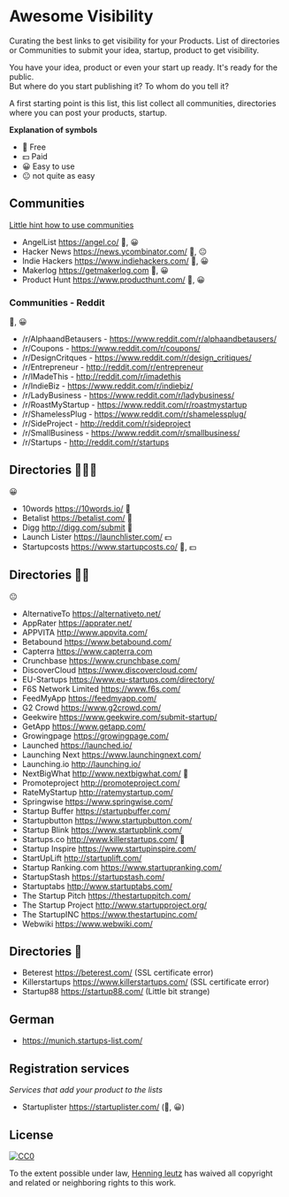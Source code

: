 Awesome Visibility
======

Curating the best links to get visibility for your Products. 
List of directories or Communities to submit your idea, startup, product to get visibility.

You have your idea, product or even your start up ready. It's ready for the public.  
But where do you start publishing it? To whom do you tell it? 

A first starting point is this list, this list collect all communities, directories where you can post your products, startup. 

**Explanation of symbols**

- 💸 Free
- 💵 Paid
- 😀 Easy to use
- 😐 not quite as easy

Communities
------

[Little hint how to use communities](communities.md)

- AngelList https://angel.co/ 💸, 😀
- Hacker News https://news.ycombinator.com/ 💸, 😐
- Indie Hackers https://www.indiehackers.com/ 💸, 😀
- Makerlog https://getmakerlog.com  💸, 😀
- Product Hunt https://www.producthunt.com/ 💸, 😀

### Communities - Reddit

💸, 😀

- /r/AlphaandBetausers - https://www.reddit.com/r/alphaandbetausers/
- /r/Coupons - https://www.reddit.com/r/coupons/
- /r/DesignCritques - https://www.reddit.com/r/design_critiques/
- /r/Entrepreneur - http://reddit.com/r/entrepreneur
- /r/IMadeThis - http://reddit.com/r/imadethis
- /r/IndieBiz - https://www.reddit.com/r/indiebiz/
- /r/LadyBusiness - https://www.reddit.com/r/ladybusiness/
- /r/RoastMyStartup - https://www.reddit.com/r/roastmystartup
- /r/ShamelessPlug - https://www.reddit.com/r/shamelessplug/
- /r/SideProject - http://reddit.com/r/sideproject
- /r/SmallBusiness - https://www.reddit.com/r/smallbusiness/
- /r/Startups - http://reddit.com/r/startups

Directories 🌟🌟🌟
------

😀

- 10words https://10words.io/ 💸
- Betalist https://betalist.com/ 💸
- Digg http://digg.com/submit 💸
- Launch Lister https://launchlister.com/ 💵
- Startupcosts https://www.startupcosts.co/ 💸, 💵


Directories 🌟🌟
------

😐

- AlternativeTo https://alternativeto.net/
- AppRater https://apprater.net/
- APPVITA  http://www.appvita.com/
- Betabound https://www.betabound.com/
- Capterra https://www.capterra.com
- Crunchbase https://www.crunchbase.com/
- DiscoverCloud https://www.discovercloud.com/
- EU-Startups https://www.eu-startups.com/directory/
- F6S Network Limited https://www.f6s.com/
- FeedMyApp https://feedmyapp.com/
- G2 Crowd https://www.g2crowd.com/
- Geekwire https://www.geekwire.com/submit-startup/
- GetApp https://www.getapp.com/
- Growingpage https://growingpage.com/
- Launched https://launched.io/
- Launching Next https://www.launchingnext.com/
- Launching.io http://launching.io/
- NextBigWhat http://www.nextbigwhat.com/ 💸
- Promoteproject http://promoteproject.com/
- RateMyStartup http://ratemystartup.com/
- Springwise https://www.springwise.com/
- Startup Buffer https://startupbuffer.com/
- Startupbutton https://www.startupbutton.com/
- Startup Blink https://www.startupblink.com/
- Startups.co http://www.killerstartups.com/ 💸
- Startup Inspire https://www.startupinspire.com/
- StartUpLift http://startuplift.com/
- Startup Ranking.com https://www.startupranking.com/
- StartupStash https://startupstash.com/
- Startuptabs http://www.startuptabs.com/
- The Startup Pitch https://thestartuppitch.com/
- The Startup Project http://www.startupproject.org/
- The StartupINC https://www.thestartupinc.com/
- Webwiki https://www.webwiki.com/


Directories 🌟
------

- Beterest https://beterest.com/ (SSL certificate error)
- Killerstartups https://www.killerstartups.com/ (SSL certificate error)
- Startup88 https://startup88.com/ (Little bit strange)


German
------

- https://munich.startups-list.com/


Registration services
------

*Services that add your product to the lists*

- Startuplister https://startuplister.com/ (💸, 😀)


## License

[![CC0](http://mirrors.creativecommons.org/presskit/buttons/88x31/svg/cc-zero.svg)](https://creativecommons.org/publicdomain/zero/1.0/)

To the extent possible under law, [Henning leutz](https://twitter.com/de_henne) has waived all copyright and related or neighboring rights to this work.
